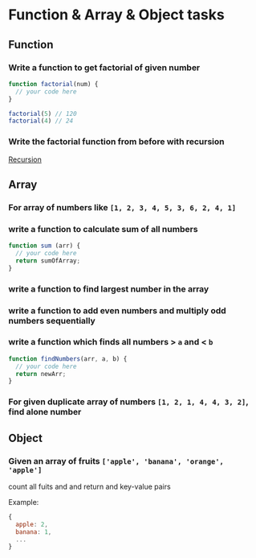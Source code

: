 # Function & Array & Object tasks

## Function

### Write a function to get factorial of given number

```javascript
function factorial(num) {
  // your code here
}

factorial(5) // 120
factorial(4) // 24
```

### Write the factorial function from before with recursion

[Recursion]("https://www.google.com/search?q=recursion")

## Array

### For array of numbers like `[1, 2, 3, 4, 5, 3, 6, 2, 4, 1]`

### write a function to calculate sum of all numbers

```javascript
function sum (arr) {
  // your code here
  return sumOfArray;
}
```

### write a function to find largest number in the array

### write a function to add even numbers and multiply odd numbers sequentially

### write a function which finds all numbers > `a` and < `b`

```javascript
function findNumbers(arr, a, b) {
  // your code here
  return newArr;
}
```

### For given duplicate array of numbers `[1, 2, 1, 4, 4, 3, 2]`, find alone number

## Object

### Given an array of fruits `['apple', 'banana', 'orange', 'apple']`

count all fuits and and return and key-value pairs

Example:

```javascript
{
  apple: 2,
  banana: 1,
  ...
}
```